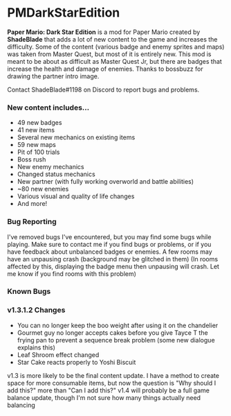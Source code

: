 # PMDarkStarEdition
**Paper Mario: Dark Star Edition** is a mod for Paper Mario created by **ShadeBlade** that adds a lot of new content to the game and increases the difficulty.
Some of the content (various badge and enemy sprites and maps) was taken from Master Quest, but most of it is entirely new.
This mod is meant to be about as difficult as Master Quest Jr, but there are badges that increase the health and damage of enemies.
Thanks to bossbuzz for drawing the partner intro image.

Contact ShadeBlade#1198 on Discord to report bugs and problems.

### **New content includes...**
- 49 new badges
- 41 new items
- Several new mechanics on existing items
- 59 new maps
- Pit of 100 trials
- Boss rush
- New enemy mechanics
- Changed status mechanics
- New partner (with fully working overworld and battle abilities)
- ~80 new enemies
- Various visual and quality of life changes
- And more!

### Bug Reporting
I've removed bugs I've encountered, but you may find some bugs while playing.
Make sure to contact me if you find bugs or problems, or if you have feedback about unbalanced badges or enemies.
A few rooms may have an unpausing crash (background may be glitched in them) (In rooms affected by this, displaying the badge menu then unpausing will crash. Let me know if you find rooms with this problem)

### Known Bugs

### v1.3.1.2 Changes
- You can no longer keep the boo weight after using it on the chandelier
- Gourmet guy no longer accepts cakes before you give Tayce T the frying pan to prevent a sequence break problem (some new dialogue explains this)
- Leaf Shroom effect changed
- Star Cake reacts properly to Yoshi Biscuit

v1.3 is more likely to be the final content update. I have a method to create space for more consumable items, but now the question is "Why should I add this?" more than "Can I add this?"
v1.4 will probably be a full game balance update, though I'm not sure how many things actually need balancing